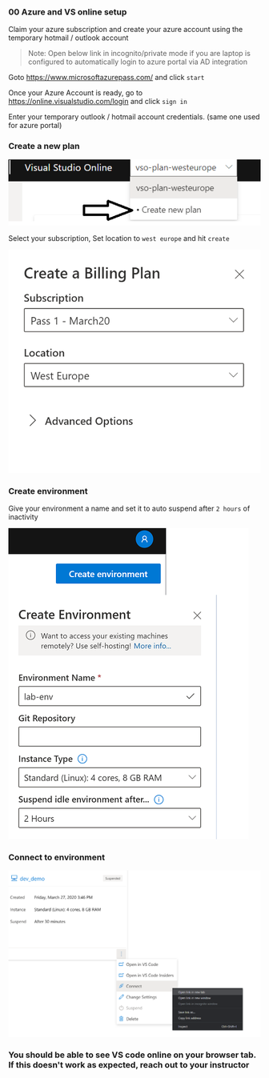 ### 00 Azure and VS online setup

Claim your azure subscription and create your azure account using the temporary hotmail / outlook account

> Note: Open below link in incognito/private mode if you are laptop is configured to automatically login to azure portal via AD integration

Goto https://www.microsoftazurepass.com/ and click `start`

Once your Azure Account is ready, go to https://online.visualstudio.com/login and click `sign in`

Enter your temporary outlook / hotmail account credentials. (same one used for azure portal)

### Create a new plan

![Docker Architecture](../../assets/vs_online_plan.png)

Select your subscription, Set location to `west europe` and hit `create`

![Docker Architecture](../../assets/vs_online_plan_2.png)

### Create environment

Give your environment a name and set it to auto suspend after `2 hours` of inactivity

![Docker Architecture](../../assets/vs_online_create_env.png)

### Connect to environment

![Docker Architecture](../../assets/vs_online_connect_env.png)

### You should be able to see VS code online on your browser tab. If this doesn't work as expected, reach out to your instructor